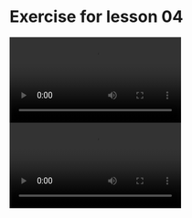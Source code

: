 # Exercise for lesson 04

![Exercise4-1](https://i.imgur.com/MzsA1NI.mp4)
![Exercise4-2](https://i.imgur.com/q6KVDXq.mp4)